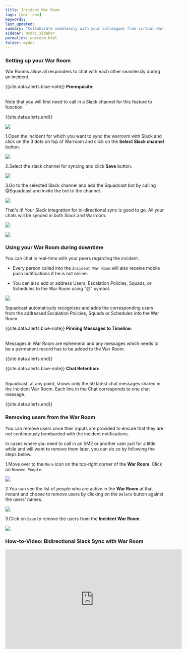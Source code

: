 ```yaml
---
title: Incident War Room
tags: [war room]
keywords:
last_updated:
summary: "Colloborate seamlessly with your colleagues from virtual warrooms"
sidebar: mydoc_sidebar
permalink: warroom.html
folder: mydoc
---
```


### Setting up your War Room

War Rooms allow all responders to chat with each other seamlessly during an incident.

{{site.data.alerts.blue-note}}
<b>Prerequisite: </b>
<br/><br/><p>Note that you will first need to call in a Slack channel for this feature to function.</p>
{{site.data.alerts.end}}

![](images/warroom_1.png)

1.Open the incident for which you want to sync the warroom with Slack and click on the 3 dots on top of Warroom and click on the **Select Slack channel** button. 

![](images/warroom_2.png)

2.Select the slack channel for syncing and click **Save** button.

![](images/warroom_3.png)

3.Go to the selected Slack channel and add the Squadcast bot by calling @Squadcast and invite the bot to the channel.

![](images/warroom_4.png)

That's it! Your Slack integration for bi-directional sync is good to go. All your chats will be synced in both Slack and Warroom.

![](images/warroom_5.png)

![](images/warroom_6.png)

### Using your War Room during downtime

You can chat in real-time with your peers regarding the incident. 

- Every person called into the `Incident War Room` will also receive mobile push notifications if he is not online. 

- You can also add or address Users, Escalation Policies, Squads, or Schedules to the War Room using "@" symbol.

![](images/warroom_7.png)

Squadcast automatically recognizes and adds the corresponding users from the addressed Escalation Policies, Squads or Schedules into the War Room.

{{site.data.alerts.blue-note}}
<b>Pinning Messages to Timeline: </b>
<br/><br/><p>Messages in War Room are ephemeral and any messages which needs to be a permanent record has to be added to the War Room.</p>
{{site.data.alerts.end}}

{{site.data.alerts.blue-note}}
<b>Chat Retention: </b>
<br/><br/><p>Squadcast, at any point, shows only the 50 latest chat messages shared in the Incident War Room. Each line in the Chat corresponds to one chat message.</p>
{{site.data.alerts.end}}

### Removing users from the War Room

You can remove users once their inputs are provided to ensure that they are not continuously bombarded with the incident notifications. 

In cases where you need to call in an SME or another user just for a little while and will want to remove them later, you can do so by following the steps below. 

1.Move over to the `More` icon on the top-right corner of the **War Room**. Click on `Remove People`. 

![](images/warroom_8.png)

2.You can see the list of people who are active in the **War Room** at that instant and choose to remove users by clicking on the `Delete` button against the users' names. 

![](images/warroom_9.png)

3.Click on `Save` to remove the users from the **Incident War Room**. 

![](images/warroom_10.png)

### How-to-Video: Bidirectional Slack Sync with War Room

<iframe width="560" height="315" src="https://www.youtube.com/embed/3nkUeByilz8?rel=0" frameborder="0" allow="accelerometer; autoplay; encrypted-media; gyroscope; picture-in-picture" allowfullscreen></iframe>